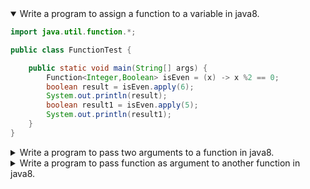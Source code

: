 <details open>
<summary open>Write a program to assign a function to a variable in java8.</summary>
<p>

```java
import java.util.function.*;

public class FunctionTest {

    public static void main(String[] args) {
        Function<Integer,Boolean> isEven = (x) -> x %2 == 0;
        boolean result = isEven.apply(6);
        System.out.println(result);
        boolean result1 = isEven.apply(5);
        System.out.println(result1);
    }
}
```

</p>
</details> 

<details>
<summary open>Write a program to pass two arguments to a function in java8.</summary>
<p>

```java
import java.util.function.*;

public class FunctionTest {

    public static void main(String[] args) {
        BiFunction<Integer,Integer, Integer> add = (x, y) -> x + y;
        int result = add.apply(6, 5);
        System.out.println(result);
        int result1 = add.apply(64, 15);
        System.out.println(result1);
    }
}
```

</p>
</details> 


<details>
<summary open>Write a program to pass function as argument to another function in java8.</summary>
<p>

```java
import java.util.function.*;

public class FunctionTest {
    public static BiFunction<Integer,Integer, Integer> add = (x, y) -> x + y;
    public static BiFunction<Integer,Integer, Integer> mul = (x, y) -> x * y;
    
    public static int calc(BiFunction<Integer,Integer,Integer> fun, Integer x, Integer y){
        Integer result = fun.apply(x,y);
        return result;
    }

    public static void main(String[] args) {
        int result = calc(add,6, 5);
        System.out.println(result);
        int result1 = calc(mul,3, 4);
        System.out.println(result);
    }
}
```

</p>
</details> 

